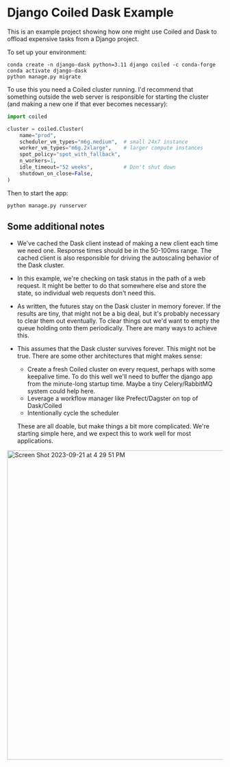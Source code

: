 Django Coiled Dask Example
==========================

This is an example project showing how one might use Coiled and Dask to offload expensive tasks from a Django project.

To set up your environment:

```
conda create -n django-dask python=3.11 django coiled -c conda-forge
conda activate django-dask
python manage.py migrate
```

To use this you need a Coiled cluster running. I'd recommend that something outside the web server is responsible for starting the cluster (and making a new one if that ever becomes necessary):

```python
import coiled

cluster = coiled.Cluster(
    name="prod",
    scheduler_vm_types="m6g.medium",  # small 24x7 instance
    worker_vm_types="m6g.2xlarge",    # larger compute instances
    spot_policy="spot_with_fallback",
    n_workers=1,
    idle_timeout="52 weeks",          # Don't shut down
    shutdown_on_close=False,
)
```

Then to start the app:

```
python manage.py runserver
```

## Some additional notes

* We've cached the Dask client instead of making a new client each time we need one.  Response times should be in the 50-100ms range.  The cached client is also responsible for driving the autoscaling behavior of the Dask cluster.
* In this example, we're checking on task status in the path of a web request. It might be better to do that somewhere else and store the state, so individual web requests don't need this.
* As written, the futures stay on the Dask cluster in memory forever. If the results are tiny, that might not be a big deal, but it's probably necessary to clear them out eventually.  To clear things out we'd want to empty the queue holding onto them periodically.  There are many ways to achieve this.
* This assumes that the Dask cluster survives forever.  This might not be true.
  There are some other architectures that might makes sense:

    *   Create a fresh Coiled cluster on every request, perhaps with some
        keepalive time.  To do this well we'll need to buffer the django app
        from the minute-long startup time.  Maybe a tiny Celery/RabbitMQ
        system could help here.
    *   Leverage a workflow manager like Prefect/Dagster on top of Dask/Coiled
    *   Intentionally cycle the scheduler

    These are all doable, but make things a bit more complicated.  We're
    starting simple here, and we expect this to work well for most
    applications.

<img width="722" alt="Screen Shot 2023-09-21 at 4 29 51 PM" src="https://github.com/coiled/django-dask/assets/1222726/b47af46d-4c08-46ba-a790-606a2dd8b9c3">
